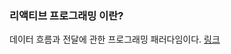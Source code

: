 ### 리액티브 프로그래밍 이란?

 데이터 흐름과 전달에 관한 프로그래밍 패러다임이다.  [링크](https://en.wikipedia.org/wiki/Reactive_programming)</br>